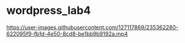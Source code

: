 # wordpress_lab4
https://user-images.githubusercontent.com/127117869/235362280-622095f9-fb1d-4e50-8cd8-be1bb9b9192a.mp4

